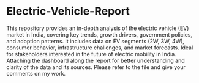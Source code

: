 # Electric-Vehicle-Report
This repository provides an in-depth analysis of the electric vehicle (EV) market in India, covering key trends, growth drivers, government policies, and adoption patterns. It includes data on EV segments (2W, 3W, 4W), consumer behavior, infrastructure challenges, and market forecasts. Ideal for stakeholders interested in the future of electric mobility in India.
Attaching the dashboard along the report for better understanding and clarity of the data and its sources.
Please refer to the file and give your comments on my work.
